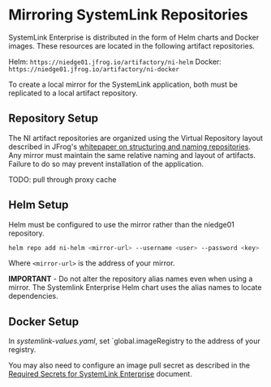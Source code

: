 # Mirroring SystemLink Repositories

SystemLink Enterprise is distributed in the form of Helm charts and Docker images. These resources are located in the following artifact repositories.

Helm:   `https://niedge01.jfrog.io/artifactory/ni-helm`
Docker: `https://niedge01.jfrog.io/artifactory/ni-docker`

To create a local mirror for the SystemLink application, both must be replicated to a local artifact repository.

## Repository Setup

The NI artifact repositories are organized using the Virtual Repository layout described in JFrog's [whitepaper on structuring and naming repositories](https://jfrog.com/whitepaper/best-practices-structuring-naming-artifactory-repositories/). Any mirror must maintain the same relative naming and layout of artifacts. Failure to do so may prevent installation of the application.

TODO: pull through proxy cache

## Helm Setup

Helm must be configured to use the mirror rather than the niedge01 repository.

```bash
helm repo add ni-helm <mirror-url> --username <user> --password <key>
```

Where `<mirror-url>` is the address of your mirror.

**IMPORTANT** - Do not alter the repository alias names even when using a mirror. The Systemlink Enterprise Helm chart uses the alias names to locate dependencies.

## Docker Setup

In _systemlink-values.yaml_, set `global.imageRegistry to the address of your registry.

You may also need to configure an image pull secret as described in the [Required Secrets for SystemLink Enterprise](secrets.md) document.
